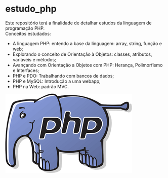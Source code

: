 # estudo_php

Este repositório terá a finalidade de detalhar estudos da linguagem de programação PHP.</br>
Conceitos estudados:

- A linguagem PHP: entendo a base da linguagem: array, string, função e web;
- Explorando o conceito de Orientação à Objetos: classes, atributos, variáveis e métodos;
- Avançando com Orientação a Objetos com PHP: Herança, Polimorfismo e Interfaces;
- PHP e PDO: Trabalhando com bancos de dados;
- PHP e MySQL: Introdução a uma webapp;
- PHP na Web: padrão MVC.

![img_js](https://github.com/renatamoss/estudo_php/blob/main/php_img.png?raw=true)
